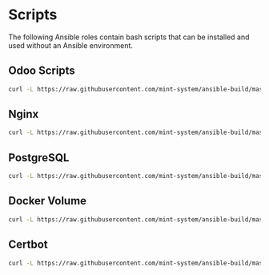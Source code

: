 # Scripts

The following Ansible roles contain bash scripts that can be installed and used without an Ansible environment.

## Odoo Scripts

```bash
curl -L https://raw.githubusercontent.com/mint-system/ansible-build/master/roles/odoo_scripts/files/install | bash
```

## Nginx

```bash
curl -L https://raw.githubusercontent.com/mint-system/ansible-build/master/roles/nginx/files/install | bash
```

## PostgreSQL

```bash
curl -L https://raw.githubusercontent.com/mint-system/ansible-build/master/roles/postgres/files/install | bash
```

## Docker Volume

```bash
curl -L https://raw.githubusercontent.com/mint-system/ansible-build/master/roles/docker_volume/files/install | bash
```

## Certbot

```bash
curl -L https://raw.githubusercontent.com/mint-system/ansible-build/master/roles/certbot/files/install | bash
```